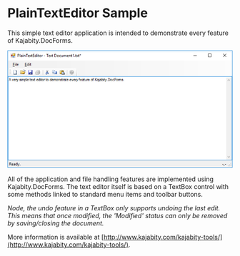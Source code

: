 PlainTextEditor Sample
======================

This simple text editor application is intended to demonstrate every feature of Kajabity.DocForms.

![Screenshot](screenshot.png)

All of the application and file handling features are implemented using Kajabity.DocForms.  The text editor itself is based on a TextBox control with some methods linked to standard menu items and toolbar buttons.

_Node, the undo feature in a TextBox only supports undoing the last edit.  This means that once modified, the 'Modified' status can only be removed by saving/closing the document._

More information is available at [http://www.kajabity.com/kajabity-tools/](http://www.kajabity.com/kajabity-tools/).
